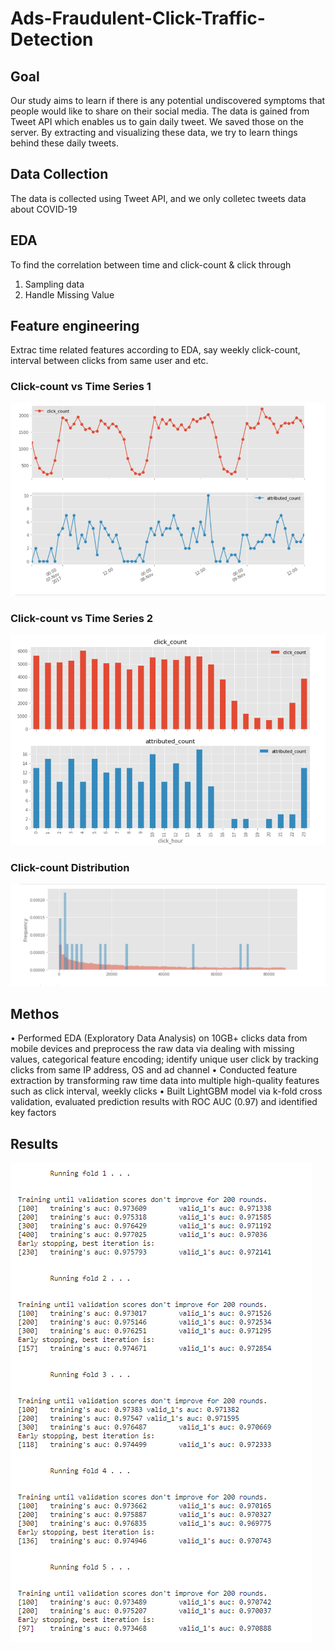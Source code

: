 # Ads-Fraudulent-Click-Traffic-Detection
## Goal
Our study aims to learn if there is any potential undiscovered symptoms that people would like to share on their social media. The data is gained from Tweet API which enables us to gain daily tweet. We saved those on the server. By extracting and visualizing these data, we try to learn things behind these daily tweets.
## Data Collection
The data is collected using Tweet API, and we only colletec tweets data about COVID-19
## EDA
To find the correlation between time and click-count & click through
1. Sampling data
2. Handle Missing Value
## Feature engineering
Extrac time related features according to EDA, say weekly click-count, interval between clicks from same user and etc.
### Click-count vs Time Series 1
![R0](https://github.com/Azure-Whale/Ads-Fraudulent-Click-Traffic-Detection-/blob/master/R0.png)
### Click-count vs Time Series 2
![R1](https://github.com/Azure-Whale/Ads-Fraudulent-Click-Traffic-Detection-/blob/master/R1.png)
### Click-count Distribution
![R2](https://github.com/Azure-Whale/Ads-Fraudulent-Click-Traffic-Detection-/blob/master/R2.png)
## Methos
• Performed EDA (Exploratory Data Analysis) on 10GB+ clicks data from mobile devices and preprocess the raw data via dealing with
missing values, categorical feature encoding; identify unique user click by tracking clicks from same IP address, OS and ad channel
• Conducted feature extraction by transforming raw time data into multiple high-quality features such as click interval, weekly clicks
• Built LightGBM model via k-fold cross validation, evaluated prediction results with ROC AUC (0.97) and identified key factors 
## Results
![R](https://github.com/Azure-Whale/Ads-Fraudulent-Click-Traffic-Detection-/blob/master/Results.png)

